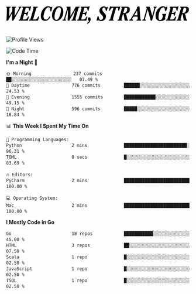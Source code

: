 <div>
  <picture>
    <source media="(prefers-color-scheme: dark)" srcset="./headers/welcome_white.png">
    <img alt="WELCOME, STRANGER" src="./headers/welcome.png" width="500">
  </picture>
</div>

<br>

![Profile Views](https://komarev.com/ghpvc/?username=darleet&color=blue)

<!--START_SECTION:waka-->
![Code Time](http://img.shields.io/badge/Code%20Time-980%20hrs%2055%20mins-blue)

**I'm a Night 🦉** 

```text
🌞 Morning                237 commits         ██░░░░░░░░░░░░░░░░░░░░░░░   07.49 % 
🌆 Daytime                776 commits         ██████░░░░░░░░░░░░░░░░░░░   24.53 % 
🌃 Evening                1555 commits        ████████████░░░░░░░░░░░░░   49.15 % 
🌙 Night                  596 commits         █████░░░░░░░░░░░░░░░░░░░░   18.84 % 
```


📊 **This Week I Spent My Time On** 

```text
💬 Programming Languages: 
Python                   2 mins              ████████████████████████░   96.31 % 
TOML                     0 secs              █░░░░░░░░░░░░░░░░░░░░░░░░   03.69 % 

🔥 Editors: 
PyCharm                  2 mins              █████████████████████████   100.00 % 

💻 Operating System: 
Mac                      2 mins              █████████████████████████   100.00 % 
```

**I Mostly Code in Go** 

```text
Go                       18 repos            ███████████░░░░░░░░░░░░░░   45.00 % 
HTML                     3 repos             ██░░░░░░░░░░░░░░░░░░░░░░░   07.50 % 
Scala                    1 repo              █░░░░░░░░░░░░░░░░░░░░░░░░   02.50 % 
JavaScript               1 repo              █░░░░░░░░░░░░░░░░░░░░░░░░   02.50 % 
TSQL                     1 repo              █░░░░░░░░░░░░░░░░░░░░░░░░   02.50 % 
```




<!--END_SECTION:waka-->
